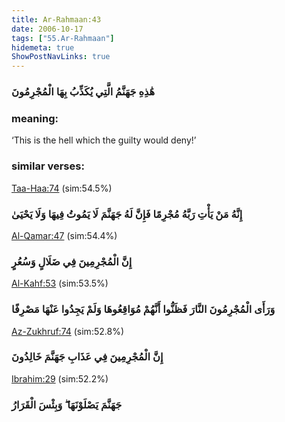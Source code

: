 ```yaml
---
title: Ar-Rahmaan:43
date: 2006-10-17
tags: ["55.Ar-Rahmaan"]
hidemeta: true 
ShowPostNavLinks: true 
---
```

### هَٰذِهِ جَهَنَّمُ الَّتِي يُكَذِّبُ بِهَا الْمُجْرِمُونَ
### meaning: 
‘This is the hell which the guilty would deny!’
### similar verses: 

[Taa-Haa:74](/20/74) (sim:54.5%)

### إِنَّهُ مَنْ يَأْتِ رَبَّهُ مُجْرِمًا فَإِنَّ لَهُ جَهَنَّمَ لَا يَمُوتُ فِيهَا وَلَا يَحْيَىٰ

[Al-Qamar:47](/54/47) (sim:54.4%)

### إِنَّ الْمُجْرِمِينَ فِي ضَلَالٍ وَسُعُرٍ

[Al-Kahf:53](/18/53) (sim:53.5%)

### وَرَأَى الْمُجْرِمُونَ النَّارَ فَظَنُّوا أَنَّهُمْ مُوَاقِعُوهَا وَلَمْ يَجِدُوا عَنْهَا مَصْرِفًا

[Az-Zukhruf:74](/43/74) (sim:52.8%)

### إِنَّ الْمُجْرِمِينَ فِي عَذَابِ جَهَنَّمَ خَالِدُونَ

[Ibrahim:29](/14/29) (sim:52.2%)

### جَهَنَّمَ يَصْلَوْنَهَا ۖ وَبِئْسَ الْقَرَارُ
